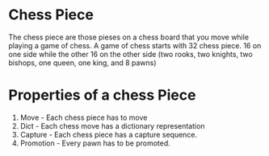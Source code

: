 # Chess Piece

The chess piece are those pieses on a chess board that you move while playing a game of chess. A game of chess starts with 32 chess piece. 16 on one side while the other 16 on the other side (two rooks, two knights, two bishops, one queen, one king, and 8 pawns)

# Properties of a chess Piece
1. Move - Each chess piece has to move
2. Dict - Each chess move has a dictionary representation
3. Capture - Each chess piece has a capture sequence.
4. Promotion - Every pawn has to be promoted.